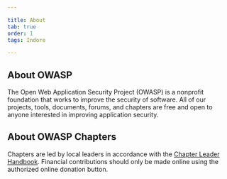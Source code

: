 ```yaml
---

title: About
tab: true
order: 1
tags: Indore

---
```


## About OWASP

The Open Web Application Security Project (OWASP) is a nonprofit foundation that works to improve the security of software. All of our projects, tools, documents, forums, and chapters are free and open to anyone interested in improving application security. 

## About OWASP Chapters

Chapters are led by local leaders in accordance with the [Chapter Leader Handbook](/www-policy/rules-of-procedure/chapter-handbook). Financial contributions should only be made online using the authorized online donation button.
